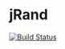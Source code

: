 # jRand
[![Build Status](https://travis-ci.org/xdrop/jRand.svg?branch=master)](https://travis-ci.org/xdrop/jRand)
